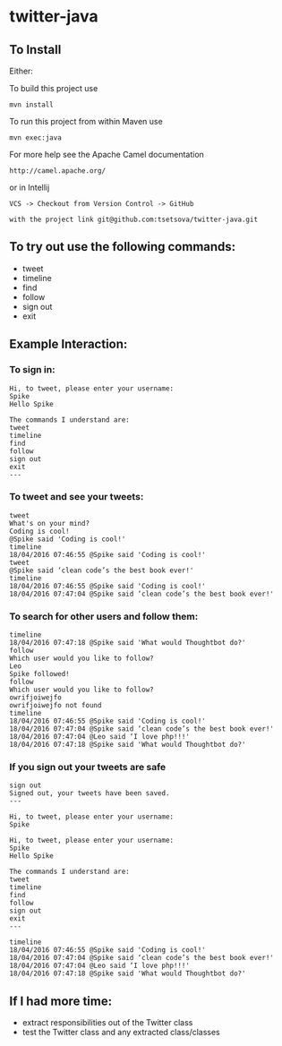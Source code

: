 # twitter-java

## To Install

Either:

To build this project use

    mvn install

To run this project from within Maven use

    mvn exec:java

For more help see the Apache Camel documentation

    http://camel.apache.org/

or in Intellij

    VCS -> Checkout from Version Control -> GitHub

    with the project link git@github.com:tsetsova/twitter-java.git


## To try out use the following commands:
* tweet
* timeline
* find
* follow
* sign out
* exit


## Example Interaction:

### To sign in:

```
Hi, to tweet, please enter your username:
Spike
Hello Spike

The commands I understand are:
tweet
timeline
find
follow
sign out
exit
---

```

### To tweet and see your tweets:

```
tweet
What's on your mind?
Coding is cool!
@Spike said 'Coding is cool!'
timeline
18/04/2016 07:46:55 @Spike said 'Coding is cool!'
tweet
@Spike said ‘clean code’s the best book ever!'
timeline
18/04/2016 07:46:55 @Spike said 'Coding is cool!'
18/04/2016 07:47:04 @Spike said ‘clean code’s the best book ever!'
```

### To search for other users and follow them:

```
timeline
18/04/2016 07:47:18 @Spike said 'What would Thoughtbot do?'
follow
Which user would you like to follow?
Leo
Spike followed!
follow
Which user would you like to follow?
owrifjoiwejfo
owrifjoiwejfo not found
timeline
18/04/2016 07:46:55 @Spike said 'Coding is cool!'
18/04/2016 07:47:04 @Spike said ‘clean code’s the best book ever!'
18/04/2016 07:47:04 @Leo said ‘I love php!!!'
18/04/2016 07:47:18 @Spike said 'What would Thoughtbot do?'
```

### If you sign out your tweets are safe

```
sign out
Signed out, your tweets have been saved.
---

Hi, to tweet, please enter your username:
Spike

Hi, to tweet, please enter your username:
Spike
Hello Spike

The commands I understand are:
tweet
timeline
find
follow
sign out
exit
---

timeline
18/04/2016 07:46:55 @Spike said 'Coding is cool!'
18/04/2016 07:47:04 @Spike said ‘clean code’s the best book ever!'
18/04/2016 07:47:04 @Leo said ‘I love php!!!'
18/04/2016 07:47:18 @Spike said 'What would Thoughtbot do?'
```

## If I had more time:
 * extract responsibilities out of the Twitter class
 * test the Twitter class and any extracted class/classes

